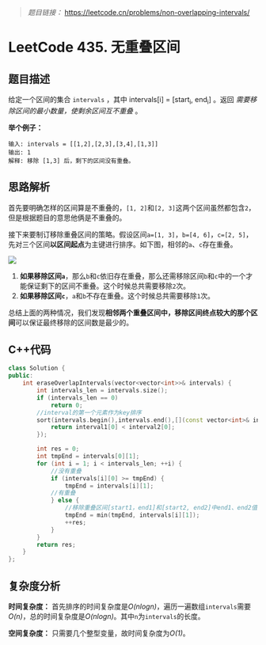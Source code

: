 > *题目链接：*  https://leetcode.cn/problems/non-overlapping-intervals/

# LeetCode 435. 无重叠区间

## 题目描述

给定一个区间的集合 `intervals` ，其中 intervals[i] = [start<sub>i</sub>, end<sub>i</sub>] 。返回 *需要移除区间的最小数量，使剩余区间互不重叠* 。

**举个例子：**

```
输入: intervals = [[1,2],[2,3],[3,4],[1,3]]
输出: 1
解释: 移除 [1,3] 后，剩下的区间没有重叠。
```

## 思路解析

首先要明确怎样的区间算是不重叠的，`[1, 2]`和`[2, 3]`这两个区间虽然都包含`2`，但是根据题目的意思他俩是不重叠的。

接下来要制订移除重叠区间的策略。假设区间`a=[1, 3]`，`b=[4, 6]`，`c=[2, 5]`，先对三个区间**以区间起点**为主键进行排序。如下图，相邻的`a`、`c`存在重叠。

![](https://gitee.com/ldtech007/picture/raw/master/pic/lc-0435-01.png)

1. **如果移除区间`a`**，那么`b`和`c`依旧存在重叠，那么还需移除区间`b`和`c`中的一个才能保证剩下的区间不重叠。这个时候总共需要移除`2`次。
2. **如果移除区间`c`**，`a`和`b`不存在重叠。这个时候总共需要移除`1`次。

总结上面的两种情况，我们发现**相邻两个重叠区间中，移除区间终点较大的那个区间**可以保证最终移除的区间数是最少的。

## C++代码

```cpp
class Solution {
public:
    int eraseOverlapIntervals(vector<vector<int>>& intervals) {
        int intervals_len = intervals.size();
        if (intervals_len == 0) 
            return 0;
        //interval的第一个元素作为key排序
        sort(intervals.begin(),intervals.end(),[](const vector<int>& interval1,const vector<int>& interval2){
            return interval1[0] < interval2[0];
        });

        int res = 0;
        int tmpEnd = intervals[0][1];
        for (int i = 1; i < intervals_len; ++i) {
            //没有重叠
            if (intervals[i][0] >= tmpEnd) {
                tmpEnd = intervals[i][1];
            //有重叠
            } else {
                //移除重叠区间[start1，end1]和[start2, end2]中end1、end2值较大的那个区间。
                tmpEnd = min(tmpEnd, intervals[i][1]);
                ++res;
            }
        }
        return res;
    }
};
```

## 复杂度分析

**时间复杂度：** 首先排序的时间复杂度是*O(nlogn)*，遍历一遍数组`intervals`需要*O(n)*，总的时间复杂度是*O(nlogn)*。其中`n`为`intervals`的长度。

**空间复杂度：** 只需要几个整型变量，故时间复杂度为*O(1)*。
